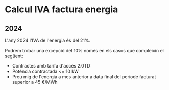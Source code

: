 # Calcul IVA factura energia

## 2024

L'any 2024 l'IVA de l'energia és del 21%.

Podrem trobar una excepció del 10% només en els casos que compleixin el següent:

- Contractes amb tarifa d'accés 2.0TD
- Potència contractada \<= 10 kW
- Preu mig de l'energia a mes anterior a data final del període facturat superior a 45 €/MWh
